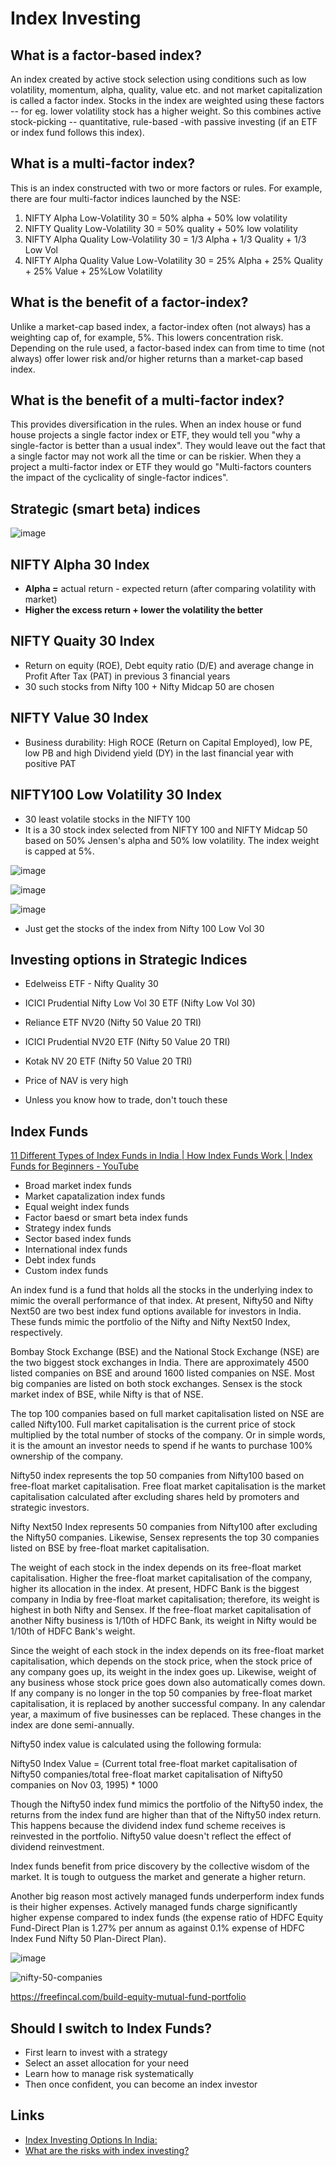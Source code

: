 # Index Investing

## What is a factor-based index?

An index created by active stock selection using conditions such as low volatility, momentum, alpha, quality, value etc. and not market capitalization is called a factor index. Stocks in the index are weighted using these factors -- for eg. lower volatility stock has a higher weight. So this combines active stock-picking -- quantitative, rule-based -with passive investing (if an ETF or index fund follows this index).

## What is a multi-factor index?

This is an index constructed with two or more factors or rules. For example, there are four multi-factor indices launched by the NSE:

1. NIFTY Alpha Low-Volatility 30 = 50% alpha + 50% low volatility
2. NIFTY Quality Low-Volatility 30 = 50% quality + 50% low volatility
3. NIFTY Alpha Quality Low-Volatility 30 = 1/3 Alpha + 1/3 Quality + 1/3 Low Vol
4. NIFTY Alpha Quality Value Low-Volatility 30 = 25% Alpha + 25% Quality + 25% Value + 25%Low Volatility

## What is the benefit of a factor-index?

Unlike a market-cap based index, a factor-index often (not always) has a weighting cap of, for example, 5%. This lowers concentration risk. Depending on the rule used, a factor-based index can from time to time (not always) offer lower risk and/or higher returns than a market-cap based index.

## What is the benefit of a multi-factor index?

This provides diversification in the rules. When an index house or fund house projects a single factor index or ETF, they would tell you "why a single-factor is better than a usual index". They would leave out the fact that a single factor may not work all the time or can be riskier. When they a project a multi-factor index or ETF they would go "Multi-factors counters the impact of the cyclicality of single-factor indices".

## Strategic (smart beta) indices

![image](../../media/Mutual-Funds-image2.jpg)

## NIFTY Alpha 30 Index

- **Alpha =** actual return - expected return (after comparing volatility with market)
- **Higher the excess return + lower the volatility the better**

## NIFTY Quaity 30 Index

- Return on equity (ROE), Debt equity ratio (D/E) and average change in Profit After Tax (PAT) in previous 3 financial years
- 30 such stocks from Nifty 100 + Nifty Midcap 50 are chosen

## NIFTY Value 30 Index

- Business durability: High ROCE (Return on Capital Employed), low PE, low PB and high Dividend yield (DY) in the last financial year with positive PAT

## NIFTY100 Low Volatility 30 Index

- 30 least volatile stocks in the NIFTY 100
- It is a 30 stock index selected from NIFTY 100 and NIFTY Midcap 50 based on 50% Jensen's alpha and 50% low volatility. The index weight is capped at 5%.

![image](../../media/Mutual-Funds-image3.jpg)

![image](../../media/Mutual-Funds-image4.jpg)

![image](../../media/Mutual-Funds-image5.jpg)

- Just get the stocks of the index from Nifty 100 Low Vol 30

## Investing options in Strategic Indices

- Edelweiss ETF - Nifty Quality 30
- ICICI Prudential Nifty Low Vol 30 ETF (Nifty Low Vol 30)
- Reliance ETF NV20 (Nifty 50 Value 20 TRI)
- ICICI Prudential NV20 ETF (Nifty 50 Value 20 TRI)
- Kotak NV 20 ETF (Nifty 50 Value 20 TRI)

- Price of NAV is very high
- Unless you know how to trade, don't touch these

## Index Funds

[11 Different Types of Index Funds in India | How Index Funds Work | Index Funds for Beginners - YouTube](https://www.youtube.com/watch?v=6FhpZd-PAq8&ab_channel=ShankarNath)

- Broad market index funds
- Market capatalization index funds
- Equal weight index funds
- Factor baesd or smart beta index funds
- Strategy index funds
- Sector based index funds
- International index funds
- Debt index funds
- Custom index funds

An index fund is a fund that holds all the stocks in the underlying index to mimic the overall performance of that index. At present, Nifty50 and Nifty Next50 are two best index fund options available for investors in India. These funds mimic the portfolio of the Nifty and Nifty Next50 Index, respectively.

Bombay Stock Exchange (BSE) and the National Stock Exchange (NSE) are the two biggest stock exchanges in India. There are approximately 4500 listed companies on BSE and around 1600 listed companies on NSE. Most big companies are listed on both stock exchanges. Sensex is the stock market index of BSE, while Nifty is that of NSE.

The top 100 companies based on full market capitalisation listed on NSE are called Nifty100. Full market capitalisation is the current price of stock multiplied by the total number of stocks of the company. Or in simple words, it is the amount an investor needs to spend if he wants to purchase 100% ownership of the company.

Nifty50 index represents the top 50 companies from Nifty100 based on free-float market capitalisation. Free float market capitalisation is the market capitalisation calculated after excluding shares held by promoters and strategic investors.

Nifty Next50 Index represents 50 companies from Nifty100 after excluding the Nifty50 companies. Likewise, Sensex represents the top 30 companies listed on BSE by free-float market capitalisation.

The weight of each stock in the index depends on its free-float market capitalisation. Higher the free-float market capitalisation of the company, higher its allocation in the index. At present, HDFC Bank is the biggest company in India by free-float market capitalisation; therefore, its weight is highest in both Nifty and Sensex. If the free-float market capitalisation of another Nifty business is 1/10th of HDFC Bank, its weight in Nifty would be 1/10th of HDFC Bank's weight.

Since the weight of each stock in the index depends on its free-float market capitalisation, which depends on the stock price, when the stock price of any company goes up, its weight in the index goes up. Likewise, weight of any business whose stock price goes down also automatically comes down. If any company is no longer in the top 50 companies by free-float market capitalisation, it is replaced by another successful company. In any calendar year, a maximum of five businesses can be replaced. These changes in the index are done semi-annually.

Nifty50 index value is calculated using the following formula:

Nifty50 Index Value = (Current total free-float market capitalisation of Nifty50 companies/total free-float market capitalisation of Nifty50 companies on Nov 03, 1995) * 1000

Though the Nifty50 index fund mimics the portfolio of the Nifty50 index, the returns from the index fund are higher than that of the Nifty50 index return. This happens because the dividend index fund scheme receives is reinvested in the portfolio. Nifty50 value doesn't reflect the effect of dividend reinvestment.

Index funds benefit from price discovery by the collective wisdom of the market. It is tough to outguess the market and generate a higher return.

Another big reason most actively managed funds underperform index funds is their higher expenses. Actively managed funds charge significantly higher expense compared to index funds (the expense ratio of HDFC Equity Fund-Direct Plan is 1.27% per annum as against 0.1% expense of HDFC Index Fund Nifty 50 Plan-Direct Plan).

![image](../../media/Mutual-Funds-image6.jpg)

![nifty-50-companies](../../media/Screenshot%202023-05-28%20at%209.57.42%20AM.png)

https://freefincal.com/build-equity-mutual-fund-portfolio

## Should I switch to Index Funds?

- First learn to invest with a strategy
- Select an asset allocation for your need
- Learn how to manage risk systematically
- Then once confident, you can become an index investor

## Links

- [Index Investing Options In India:](https://www.youtube.com/watch?v=IIV1Xt_rB3Y)
- [What are the risks with index investing?](https://freefincal.com/what-are-the-risks-with-index-investing/)
